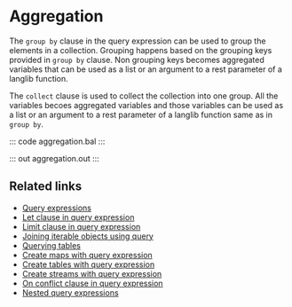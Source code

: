 # Aggregation

The `group by` clause in the query expression can be used to group the elements in a collection. Grouping happens based on the grouping keys provided in `group by` clause. Non grouping keys becomes aggregated variables that can be used as a list or an argument to a rest parameter of a langlib function.

The `collect` clause is used to collect the collection into one group. All the variables becoes aggregated variables and those variables can be used as a list or an argument to a rest parameter of a langlib function same as in `group by`.

::: code aggregation.bal :::

::: out aggregation.out :::

## Related links
- [Query expressions](/learn/by-example/query-expressions)
- [Let clause in query expression](/learn/by-example/let-clause)
- [Limit clause in query expression](/learn/by-example/limit-clause)
- [Joining iterable objects using query](/learn/by-example/joining-iterable-objects)
- [Querying tables](/learn/by-example/querying-tables)
- [Create maps with query expression](/learn/by-example/create-maps-with-query)
- [Create tables with query expression](/learn/by-example/create-tables-with-query)
- [Create streams with query expression](/learn/by-example/create-streams-with-query)
- [On conflict clause in query expression](/learn/by-example/on-conflict-clause)
- [Nested query expressions](/learn/by-example/nested-query-expressions)
